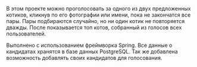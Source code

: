 В этом проекте можно проголосовать за одного из двух предложенных котиков, кликнув по его фотографии или имени, пока не закончатся все пары. Пары подбираются случайно, но ни один котик не повторяется дважды. После показывается топ котов, собранный из голосов всех пользователей.

Выполнено с использованием фреймворка Spring. Все данные о кандидатах хранятся в базе данных PostgreSQL.
Так же добавлена возможность добавлять своих кандидатов для голосования.
